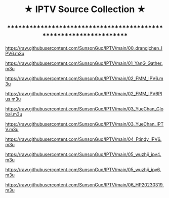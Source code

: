 <h1 align="center"> ★ IPTV Source Collection ★ </h1>
<h2 align="center">*****************************************************************</h1>

https://raw.githubusercontent.com/SunsonGuo/IPTV/main/00_drangjchen_IPV6.m3u  

https://raw.githubusercontent.com/SunsonGuo/IPTV/main/01_YanG_Gather.m3u  

https://raw.githubusercontent.com/SunsonGuo/IPTV/main/02_FMM_IPV6.m3u  

https://raw.githubusercontent.com/SunsonGuo/IPTV/main/02_FMM_IPV6Plus.m3u  

https://raw.githubusercontent.com/SunsonGuo/IPTV/main/03_YueChan_Global.m3u  

https://raw.githubusercontent.com/SunsonGuo/IPTV/main/03_YueChan_IPTV.m3u  

https://raw.githubusercontent.com/SunsonGuo/IPTV/main/04_Ftindy_IPV6.m3u  

https://raw.githubusercontent.com/SunsonGuo/IPTV/main/05_wuzhij_ipv4.m3u  

https://raw.githubusercontent.com/SunsonGuo/IPTV/main/05_wuzhij_ipv6.m3u  

https://raw.githubusercontent.com/SunsonGuo/IPTV/main/06_HP20230319.m3u  
